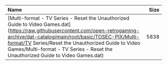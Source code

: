 |Name|Size|
|:---|---:|
|[Multi-format - TV Series - Reset the Unauthorized Guide to Video Games.dat](https://raw.githubusercontent.com/open-retrogaming-archive/dat-catalog/main/root/basic/TOSEC-PIX/Multi-format/TV Series/Reset the Unauthorized Guide to Video Games/Multi-format - TV Series - Reset the Unauthorized Guide to Video Games.dat)|5838|
